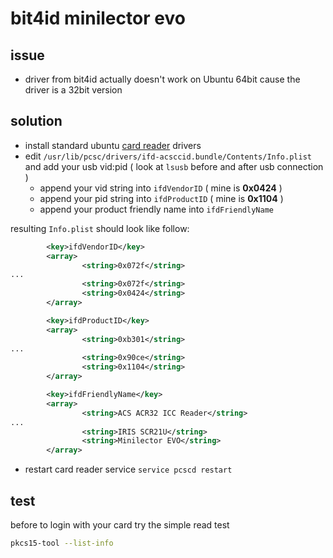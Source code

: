 # bit4id minilector evo

## issue

- driver from bit4id actually doesn't work on Ubuntu 64bit cause the driver is a 32bit version

## solution

- install standard ubuntu [card reader](https://github.com/devel0/knowledge/blob/49ef0ebbc5aac9b6e9a9afa87c93e38120696e31/doc/card-reader.md) drivers
- edit `/usr/lib/pcsc/drivers/ifd-acsccid.bundle/Contents/Info.plist` and add your usb vid:pid ( look at `lsusb` before and after usb connection )
  - append your vid string into `ifdVendorID` ( mine is **0x0424** )
  - append your pid string into `ifdProductID` ( mine is **0x1104** )
  - append your product friendly name into `ifdFriendlyName`
  
resulting `Info.plist` should look like follow:

```xml
        <key>ifdVendorID</key>
        <array>
                <string>0x072f</string>
...
                <string>0x072f</string>
                <string>0x0424</string>
        </array>

        <key>ifdProductID</key>
        <array>
                <string>0xb301</string>
...
                <string>0x90ce</string>
                <string>0x1104</string>
        </array>

        <key>ifdFriendlyName</key>
        <array>
                <string>ACS ACR32 ICC Reader</string>
...
                <string>IRIS SCR21U</string>
                <string>Minilector EVO</string>
        </array>
```

- restart card reader service `service pcscd restart`

## test

before to login with your card try the simple read test

```sh
pkcs15-tool --list-info
```
